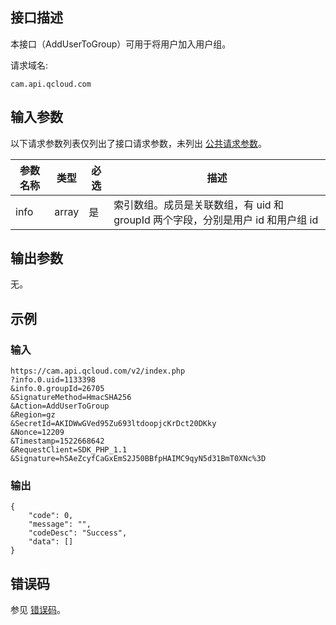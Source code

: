 ## 接口描述

本接口（AddUserToGroup）可用于将用户加入用户组。

请求域名:

```
cam.api.qcloud.com
```

## 输入参数

以下请求参数列表仅列出了接口请求参数，未列出 [公共请求参数](http://tcecqpoc.fsphere.cn/document/api/213/6976)。

| 参数名称 | 类型  | 必选 | 描述                                                         |
| -------- | ----- | ---- | ------------------------------------------------------------ |
| info     | array | 是   | 索引数组。成员是关联数组，有 uid 和 groupId 两个字段，分别是用户 id 和用户组 id |

## 输出参数

无。

## 示例

### 输入

```
https://cam.api.qcloud.com/v2/index.php
?info.0.uid=1133398
&info.0.groupId=26705
&SignatureMethod=HmacSHA256
&Action=AddUserToGroup
&Region=gz
&SecretId=AKIDWwGVed95Zu693ltdoopjcKrDct20DKky
&Nonce=12209
&Timestamp=1522668642
&RequestClient=SDK_PHP_1.1
&Signature=hSAeZcyfCaGxEmS2J50BBfpHAIMC9qyN5d31BmT0XNc%3D
```

### 输出

```
{
    "code": 0,
    "message": "",
    "codeDesc": "Success",
    "data": []
}
```

## 错误码

参见 [错误码](http://tcecqpoc.fsphere.cn/document/product/598/13884)。